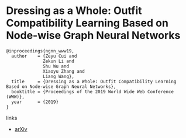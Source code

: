 # Dressing as a Whole: Outfit Compatibility Learning Based on Node-wise Graph Neural Networks

```
@inproceedings{ngnn_www19,
  author    = {Zeyu Cui and
              Zekun Li and
              Shu Wu and
              Xiaoyu Zhang and
              Liang Wang},
  title     = {Dressing as a Whole: Outfit Compatibility Learning Based on Node-wise Graph Neural Networks},
  booktitle = {Proceedings of the 2019 World Wide Web Conference (WWW)},
  year      = {2019}
}
```

links
- [arXiv](https://arxiv.org/abs/1902.08009)
